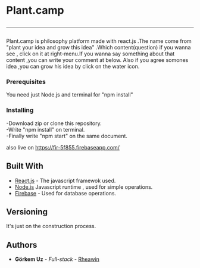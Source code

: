 # Plant.camp<hr>

Plant.camp is philosophy platform made with react.js .The name come from "plant your idea and grow this idea" .Which content(question) if you wanna see , click on it at right-menu.If you wanna say something about that content ,you can write your comment at below. Also if you agree somones idea ,you can grow his idea by click on the  water icon.

### Prerequisites

You need just Node.js and terminal for "npm install"


### Installing

-Download zip or clone this repository.<br>
-Write "npm install" on terminal.<br>
-Finally write "npm start" on the same document.

also live on https://fir-5f855.firebaseapp.com/

## Built With

* [React.js](https://github.com/facebook/react) - The javascript framewok used.<br>
* [Node.js](https://github.com/nodejs/node) Javascript runtime , used for simple operations.<br>
* [Firebase](https://firebase.google.com/docs/) - Used for database operations.

## Versioning

It's just on the construction process.

## Authors

* **Görkem Uz** - *Full-stack* - [Rheawin](https://github.com/Rheawin)
